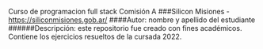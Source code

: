  Curso de programacion full stack
 Comisión A 
 ###Silicon Misiones - https://siliconmisiones.gob.ar/
 ####Autor: nombre y apellido del estudiante
 ######Descripción: este repositorio fue creado con fines académicos. Contiene
los ejercicios resueltos de la cursada 2022.
